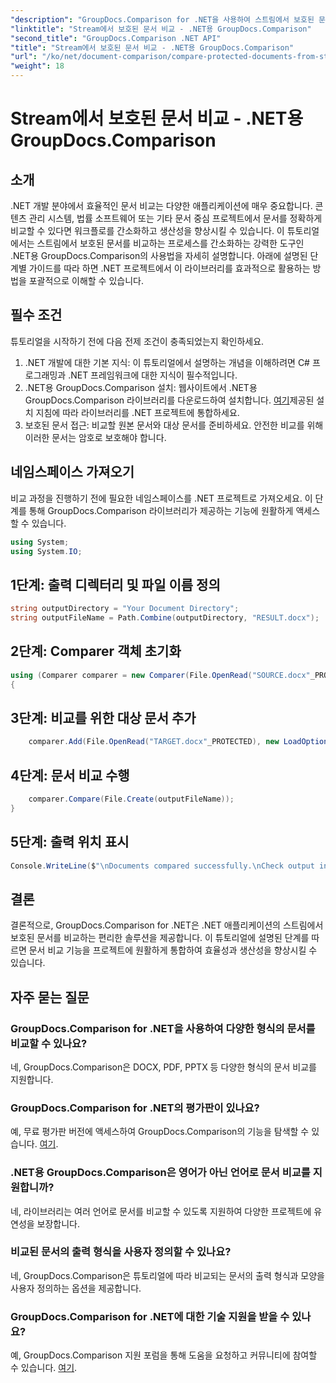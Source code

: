 ```yaml
---
"description": "GroupDocs.Comparison for .NET을 사용하여 스트림에서 보호된 문서를 비교하는 방법을 알아보세요. 문서 비교 프로세스를 간편하게 간소화하세요."
"linktitle": "Stream에서 보호된 문서 비교 - .NET용 GroupDocs.Comparison"
"second_title": "GroupDocs.Comparison .NET API"
"title": "Stream에서 보호된 문서 비교 - .NET용 GroupDocs.Comparison"
"url": "/ko/net/document-comparison/compare-protected-documents-from-stream/"
"weight": 18
---
```


# Stream에서 보호된 문서 비교 - .NET용 GroupDocs.Comparison

## 소개
.NET 개발 분야에서 효율적인 문서 비교는 다양한 애플리케이션에 매우 중요합니다. 콘텐츠 관리 시스템, 법률 소프트웨어 또는 기타 문서 중심 프로젝트에서 문서를 정확하게 비교할 수 있다면 워크플로를 간소화하고 생산성을 향상시킬 수 있습니다. 이 튜토리얼에서는 스트림에서 보호된 문서를 비교하는 프로세스를 간소화하는 강력한 도구인 .NET용 GroupDocs.Comparison의 사용법을 자세히 설명합니다. 아래에 설명된 단계별 가이드를 따라 하면 .NET 프로젝트에서 이 라이브러리를 효과적으로 활용하는 방법을 포괄적으로 이해할 수 있습니다.
## 필수 조건
튜토리얼을 시작하기 전에 다음 전제 조건이 충족되었는지 확인하세요.
1. .NET 개발에 대한 기본 지식: 이 튜토리얼에서 설명하는 개념을 이해하려면 C# 프로그래밍과 .NET 프레임워크에 대한 지식이 필수적입니다.
2. .NET용 GroupDocs.Comparison 설치: 웹사이트에서 .NET용 GroupDocs.Comparison 라이브러리를 다운로드하여 설치합니다. [여기](https://releases.groupdocs.com/comparison/net/)제공된 설치 지침에 따라 라이브러리를 .NET 프로젝트에 통합하세요.
3. 보호된 문서 접근: 비교할 원본 문서와 대상 문서를 준비하세요. 안전한 비교를 위해 이러한 문서는 암호로 보호해야 합니다.

## 네임스페이스 가져오기
비교 과정을 진행하기 전에 필요한 네임스페이스를 .NET 프로젝트로 가져오세요. 이 단계를 통해 GroupDocs.Comparison 라이브러리가 제공하는 기능에 원활하게 액세스할 수 있습니다.

```csharp
using System;
using System.IO;
```

## 1단계: 출력 디렉터리 및 파일 이름 정의
```csharp
string outputDirectory = "Your Document Directory";
string outputFileName = Path.Combine(outputDirectory, "RESULT.docx");
```
## 2단계: Comparer 객체 초기화
```csharp
using (Comparer comparer = new Comparer(File.OpenRead("SOURCE.docx"_PROTECTED), new LoadOptions() { Password = "1234" }))
{
```
## 3단계: 비교를 위한 대상 문서 추가
```csharp
    comparer.Add(File.OpenRead("TARGET.docx"_PROTECTED), new LoadOptions() { Password = "5678" });
```
## 4단계: 문서 비교 수행
```csharp
    comparer.Compare(File.Create(outputFileName));
}
```
## 5단계: 출력 위치 표시
```csharp
Console.WriteLine($"\nDocuments compared successfully.\nCheck output in {Directory.GetCurrentDirectory()}.");
```

## 결론
결론적으로, GroupDocs.Comparison for .NET은 .NET 애플리케이션의 스트림에서 보호된 문서를 비교하는 편리한 솔루션을 제공합니다. 이 튜토리얼에 설명된 단계를 따르면 문서 비교 기능을 프로젝트에 원활하게 통합하여 효율성과 생산성을 향상시킬 수 있습니다.
## 자주 묻는 질문
### GroupDocs.Comparison for .NET을 사용하여 다양한 형식의 문서를 비교할 수 있나요?
네, GroupDocs.Comparison은 DOCX, PDF, PPTX 등 다양한 형식의 문서 비교를 지원합니다.
### GroupDocs.Comparison for .NET의 평가판이 있나요?
예, 무료 평가판 버전에 액세스하여 GroupDocs.Comparison의 기능을 탐색할 수 있습니다. [여기](https://releases.groupdocs.com/).
### .NET용 GroupDocs.Comparison은 영어가 아닌 언어로 문서 비교를 지원합니까?
네, 라이브러리는 여러 언어로 문서를 비교할 수 있도록 지원하여 다양한 프로젝트에 유연성을 보장합니다.
### 비교된 문서의 출력 형식을 사용자 정의할 수 있나요?
네, GroupDocs.Comparison은 튜토리얼에 따라 비교되는 문서의 출력 형식과 모양을 사용자 정의하는 옵션을 제공합니다.
### GroupDocs.Comparison for .NET에 대한 기술 지원을 받을 수 있나요?
예, GroupDocs.Comparison 지원 포럼을 통해 도움을 요청하고 커뮤니티에 참여할 수 있습니다. [여기](https://forum.groupdocs.com/c/comparison/12).